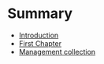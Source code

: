 # Summary

* [Introduction](README.md)
* [First Chapter](chapters/chapter1.md)
* [Management collection](managementCollection.md)

